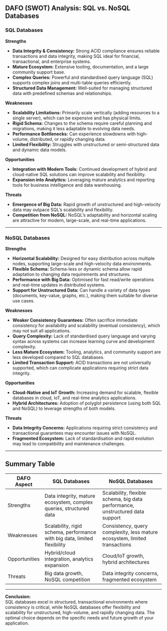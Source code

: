 ## DAFO (SWOT) Analysis: SQL vs. NoSQL Databases

### SQL Databases

**Strengths**
- **Data Integrity & Consistency:** Strong ACID compliance ensures reliable transactions and data integrity, making SQL ideal for financial, transactional, and enterprise systems.
- **Mature Ecosystem:** Extensive tooling, documentation, and a large community support base.
- **Complex Queries:** Powerful and standardised query language (SQL) supports complex joins and multi-table queries efficiently.
- **Structured Data Management:** Well-suited for managing structured data with predefined schemas and relationships.

**Weaknesses**
- **Scalability Limitations:** Primarily scale vertically (adding resources to a single server), which can be expensive and has physical limits.
- **Rigid Schema:** Changes to the schema require careful planning and migrations, making it less adaptable to evolving data needs.
- **Performance Bottlenecks:** Can experience slowdowns with high-volume, distributed, or rapidly changing data.
- **Limited Flexibility:** Struggles with unstructured or semi-structured data and dynamic data models.

**Opportunities**
- **Integration with Modern Tools:** Continued development of hybrid and cloud-native SQL solutions can improve scalability and flexibility.
- **Expansion into Analytics:** Leveraging mature analytics and reporting tools for business intelligence and data warehousing.

**Threats**
- **Emergence of Big Data:** Rapid growth of unstructured and high-velocity data may outpace SQL’s scalability and flexibility.
- **Competition from NoSQL:** NoSQL’s adaptability and horizontal scaling are attractive for modern, large-scale, and real-time applications.

---

### NoSQL Databases

**Strengths**
- **Horizontal Scalability:** Designed for easy distribution across multiple nodes, supporting large-scale and high-velocity data environments.
- **Flexible Schema:** Schema-less or dynamic schema allow rapid adaptation to changing data requirements and structures.
- **Performance with Big Data:** Optimised for fast read/write operations and real-time updates in distributed systems.
- **Support for Unstructured Data:** Can handle a variety of data types (documents, key-value, graphs, etc.), making them suitable for diverse use cases.

**Weaknesses**
- **Weaker Consistency Guarantees:** Often sacrifice immediate consistency for availability and scalability (eventual consistency), which may not suit all applications.
- **Query Complexity:** Lack of standardised query language and varying syntax across systems can increase learning curve and development complexity.
- **Less Mature Ecosystem:** Tooling, analytics, and community support are less developed compared to SQL databases.
- **Limited Transaction Support:** ACID transactions are not universally supported, which can complicate applications requiring strict data integrity.

**Opportunities**
- **Cloud-Native and IoT Growth:** Increasing demand for scalable, flexible databases in cloud, IoT, and real-time analytics applications.
- **Hybrid Architectures:** Adoption of polyglot persistence (using both SQL and NoSQL) to leverage strengths of both models.

**Threats**
- **Data Integrity Concerns:** Applications requiring strict consistency and transactional guarantees may encounter issues with NoSQL.
- **Fragmented Ecosystem:** Lack of standardisation and rapid evolution may lead to compatibility and maintenance challenges.

---

## Summary Table

| DAFO Aspect  | SQL Databases                                   | NoSQL Databases                                   |
|--------------|-------------------------------------------------|---------------------------------------------------|
| Strengths    | Data integrity, mature ecosystem, complex queries, structured data | Scalability, flexible schema, big data performance, unstructured data support |
| Weaknesses   | Scalability, rigid schema, performance with big data, limited flexibility | Consistency, query complexity, less mature ecosystem, limited transactions |
| Opportunities| Hybrid/cloud integration, analytics expansion    | Cloud/IoT growth, hybrid architectures            |
| Threats      | Big data growth, NoSQL competition              | Data integrity concerns, fragmented ecosystem      |

---

**Conclusion:**  
SQL databases excel in structured, transactional environments where consistency is critical, while NoSQL databases offer flexibility and scalability for unstructured, high-volume, and rapidly changing data. The optimal choice depends on the specific needs and future growth of your application.

